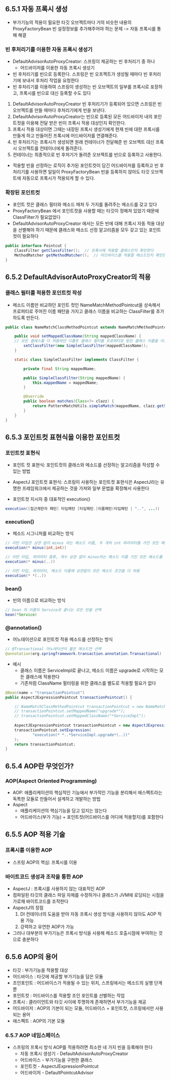 ## 6.5.1 자동 프록시 생성
- 부가기능의 적용이 필요한 타깃 오브젝트마다 거의 비슷한 내용의 ProxyFactoryBean 빈 설정정보를 추가해주어야 하는 문제 -> 자동 프록시를 통해 해결

### 빈 후처리기를 이용한 자동 프록시 생성기
- DefaultAdvisorAutoProxyCreator: 스프링이 제공하는 빈 후처리기 중 하나
	- 어드바이저를 이용한 자동 프록시 생성기
- 빈 후처리기를 빈으로 등록한다. 스프링은 빈 오프젝트가 생성될 때마다 빈 후처리기에 보내서 후처리 작업을 요청한다
- 빈 후처리기를 이용하여 스프링이 생성하는 빈 오브젝트의 일부를 프록시로 포장하고, 프록시를 빈으로 대신 등록할 수도 있다

1. DefaultAdvisorAutoProxyCreator 빈 후처리기가 등록되어 있으면 스프링은 빈 오브젝트를 만들 때마다 후처리기에게 빈을 보낸다.
2. DefaultAdvisorAutoProxyCreator는 빈으로 등록된 모든 어드바이저 내의 포인트컷을 이용해 전달 받은 빈이 프록시 적용 대상인지 확인한다.
3. 프록시 적용 대상이면 그때는 내장된 프록시 생성기에게 현재 빈에 대한 프록시를 만들게 하고 만들어진 프록시에 어드바이저를 연결해준다.
4. 빈 후처리기는 프록시가 생성되면 원래 컨테이너가 전달해준 빈 오브젝트 대신 프록시 오브젝트를 컨테이너에게 돌려준다.
5. 컨테이너는 최종적으로 빈 후처기가 돌려준 오브젝트를 빈으로 등록하고 사용한다.

- 적용할 빈을 선정하는 로직이 추가된 포인트컷이 담긴 어드바이저를 등록하고 빈 후처리기를 사용하면 일일이 ProxyFactoryBean 빈을 등록하지 않아도 타깃 오브젝트에 자동으로 프록시가 적용되게 할 수 있다.

### 확장된 포인트컷
- 포인트 컷은 클래스 필터와 메소드 매처 두 가지를 돌려주는 메소드를 갖고 있다
- ProxyFactoryBean 에서 포인트컷을 사용할 때는 타깃이 정해져 있었기 때문에 ClassFilter가 필요없었다
- DefaultAdvisorAutoProxyCreator 에서는 모든 빈에 대해 프록시 자동 적용 대상을 선별해야 하기 때문에 클래스와 메소드 선정 알고리즘을 모두 갖고 있는 포인트 컷이 필요하다
```java
public interface Pointcut {
	ClassFilter getClassFilter();  // 프록시에 적용할 클래스인지 확인한다
    MethodMatcher getMethodMatcher();  // 어드바이스를 적용할 메소드인지 확인한다
}
```

## 6.5.2 DefaultAdvisorAutoProxyCreator의 적용
### 클래스 필터를 적용한 포인트컷 작성
- 메소드 이름만 비교하던 포인트 컷인 NameMatchMethodPointcut을 상속해서 프로퍼티로 주어진 이름 패턴을 가지고 클래스 이름을 비교하는 ClassFilter를 추가하도록 만든다.
```java
public class NameMatchClassMethodPointcut extends NameMatchMethodPointcut {

    public void setMappedClassName(String mappedClassName) {
    // 모든 클래스를 다 허용하던 디폴트 클래스 필터를 프로퍼티로 받은 클래스 이름을 이용해서 필터를 만들어 덮어씌운다
        setClassFilter(new SimpleClassFilter(mappedClassName));
    }

    static class SimpleClassFilter implements ClassFilter {

        private final String mappedName;

        public SimpleClassFilter(String mappedName) {
            this.mappedName = mappedName;
        }

        @Override
        public boolean matches(Class<?> clazz) {
            return PatternMatchUtils.simpleMatch(mappedName, clazz.getSimpleName());
        }
    }
}
```

## 6.5.3 포인트컷 표현식을 이용한 포인트컷
### 포인트컷 표현식
- 포인트 컷 표현식: 포인트컷의 클래스와 메소드를 선정하는 알고리즘을 작성할 수 있는 방법
- AspectJ 포인트컷 표현식: 스프링이 사용하는 포인트컷 표현식은 AspectJ라는 유명한 프레임워크에서 제공하는 것을 가져와 일부 문법을 확장해서 사용한다

- 포인트컷 지시자 중 대표적인 execution()
```java
execution([접근제한자 패턴] 타입패턴 [타입패턴.]이름패턴(타입패턴 | "..", ...))
```

### execution()
- 메소드 시그니처를 비교하는 방식
```java
// 리턴 타입은 상관 없이 minus 라는 메소드 이름, 두 개의 int 파라미터를 가진 모든 메소드를 선정
execution(* minus(int,int))

// 리턴 타입, 파라미터 종류, 개수 상관 없이 minus라는 메소드 이름 가진 모든 메소드를 선정
execution(* minus(..))

// 리턴 타입, 파라미터, 메소드 이름에 상관없이 모든 메소드 조건을 다 허용
execution(* *(..))
```

### bean()
- 빈의 이름으로 비교하는 방식
```java
// bean 의 이름이 Service로 끝나는 모든 빈을 선택
bean(*Service)
```

### @annotation()
- 어노테이션으로 포인트컷 적용 메소드를 선정하는 방식

```java
// @Transactional 어노테이션이 붙은 메소드만 선택
@annotation(org.springframework.transaction.annotation.Transactional)
```

- 예시
	- 클래스 이름은 ServiceImpl로 끝나고, 메소드 이름은 upgrade로 시작하는 모든 클래스에 적용한다
	- 기존처럼 ClassName 필터링을 위한 클래스를 별도로 적용할 필요가 없다
```java
@Bean(name = "transactionPointcut")
public AspectJExpressionPointcut transactionPointcut() {

    // NameMatchClassMethodPointcut transactionPointcut = new NameMatchClassMethodPointcut();
    // transactionPointcut.setMappedName("upgrade*");
    // transactionPointcut.setMappedClassName("*ServiceImpl");
    
    AspectJExpressionPointcut transactionPointcut = new AspectJExpressionPointcut();
    transactionPointcut.setExpression(
            "execution(* *..*ServiceImpl.upgrade*(..))"
    );
    return transactionPointcut;
}
```

## 6.5.4 AOP란 무엇인가?
### AOP(Aspect Oriented Programming)
- AOP: 애플리케이션의 핵심적인 기능에서 부가적인 기능을 분리해서 애스펙트라는 독특한 모듈로 만들어서 설계하고 개발하는 방법
- Aspect
	- 애플리케이션의 핵심기능을 담고 있지는 않는다
	- 어드바이스(부가 기능) + 포인트컷(어드바이스를 어디에 적용할지)를 포함한다


## 6.5.5 AOP 적용 기술
### 프록시를 이용한 AOP
- 스프링 AOP의 핵심: 프록시를 이용

### 바이트코드 생성과 조작을 통한 AOP
- AspectJ : 프록시를 사용하지 않는 대표적인 AOP
- 컴파일된 타깃의 클래스 파일 자체를 수정하거나 클래스가 JVM에 로딩되는 시점을 가로채 바이트코드를 조작한다
- AspectJ의 장점
	1. DI 컨테이너의 도움을 받아 자동 프록시 생성 방식을 사용하지 않아도 AOP 적용 가능
	2. 강력하고 유연한 AOP가 가능
- 그러나 대부분의 부가기능은 프록시 방식을 사용해 메소드 호출시점에 부여하는 것으로 충분하다

## 6.5.6 AOP의 용어
- 타깃 : 부가기능을 적용할 대상
- 어드바이스 : 타깃에 제공할 부가기능을 담은 모듈
- 조인포인트 : 어드바이스가 적용될 수 있는 위치, 스프링에서는 메소드의 실행 단계 뿐
- 포인트컷 : 어드바이스를 적용할 조인 포인트를 선별하는 작업
- 프록시 : 클라이언트와 타깃 사이에 투명하게 존재하면서 부가기능을 제공
- 어드바이저 : AOP의 기본이 되는 모듈, 어드바이스 + 포인트컷, 스프링에서만 사용되는 용어
- 애스펙트 : AOP의 기본 모듈

### 6.5.7 AOP 네임스페이스
- 스프링의 프록시 방식 AOP를 적용하려면 최소한 네 가지 빈을 등록해야 한다
	- 자동 프록시 생성기 - DefaultAdvisorAutoProxyCreator
	- 어드바이스 - 부가기능을 구현한 클래스
	- 포인트컷 - AspectJExpressionPointcut
	- 어드바이저 - DefaultPointcutAdvisor